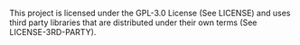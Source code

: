 This project is licensed under the GPL-3.0 License (See LICENSE) and uses third party libraries that are distributed under their own terms (See LICENSE-3RD-PARTY). 
